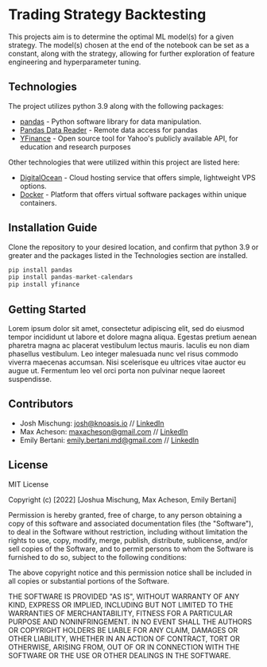 # Trading Strategy Backtesting

This projects aim is to determine the optimal ML model(s) for a given strategy. The model(s) chosen at the end of the notebook can be set as a constant, along with the strategy, allowing for further exploration of feature engineering and hyperparameter tuning.


## Technologies

The project utilizes python 3.9 along with the following packages:

- [pandas](https://pandas.pydata.org/) - Python software library for data manipulation.
- [Pandas Data Reader](https://pandas-datareader.readthedocs.io/en/latest/) - Remote data access for pandas
- [YFinance](https://pypi.org/project/yfinance/) - Open source tool for Yahoo's publicly available API, for education and research purposes

Other technologies that were utilized within this project are listed here:

- [DigitalOcean](https://www.digitalocean.com/) - Cloud hosting service that offers simple, lightweight VPS options.
- [Docker](https://docs.docker.com/) - Platform that offers virtual software packages within unique containers. 




## Installation Guide

Clone the repository to your desired location, and confirm that python 3.9 or greater and the packages listed in the Technologies section are installed.

```python
pip install pandas
pip install pandas-market-calendars
pip install yfinance
```

## Getting Started

Lorem ipsum dolor sit amet, consectetur adipiscing elit, sed do eiusmod tempor incididunt ut labore et dolore magna aliqua. Egestas pretium aenean pharetra magna ac placerat vestibulum lectus mauris. Iaculis eu non diam phasellus vestibulum. Leo integer malesuada nunc vel risus commodo viverra maecenas accumsan. Nisi scelerisque eu ultrices vitae auctor eu augue ut. Fermentum leo vel orci porta non pulvinar neque laoreet suspendisse.

## Contributors

- Josh Mischung: josh@knoasis.io // [LinkedIn](https://www.linkedin.com/in/joshmischung/)
- Max Acheson: maxacheson@gmail.com // [LinkedIn](https://www.linkedin.com/in/max-acheson-75093a19a/)
- Emily Bertani: emily.bertani.md@gmail.com // [LinkedIn](https://www.linkedin.com/in/emily-bertani-1ab184222/)

## License

MIT License

Copyright (c) [2022] [Joshua Mischung, Max Acheson, Emily Bertani]

Permission is hereby granted, free of charge, to any person obtaining a copy
of this software and associated documentation files (the "Software"), to deal
in the Software without restriction, including without limitation the rights
to use, copy, modify, merge, publish, distribute, sublicense, and/or sell
copies of the Software, and to permit persons to whom the Software is
furnished to do so, subject to the following conditions:

The above copyright notice and this permission notice shall be included in all
copies or substantial portions of the Software.

THE SOFTWARE IS PROVIDED "AS IS", WITHOUT WARRANTY OF ANY KIND, EXPRESS OR
IMPLIED, INCLUDING BUT NOT LIMITED TO THE WARRANTIES OF MERCHANTABILITY,
FITNESS FOR A PARTICULAR PURPOSE AND NONINFRINGEMENT. IN NO EVENT SHALL THE
AUTHORS OR COPYRIGHT HOLDERS BE LIABLE FOR ANY CLAIM, DAMAGES OR OTHER
LIABILITY, WHETHER IN AN ACTION OF CONTRACT, TORT OR OTHERWISE, ARISING FROM,
OUT OF OR IN CONNECTION WITH THE SOFTWARE OR THE USE OR OTHER DEALINGS IN THE
SOFTWARE.
